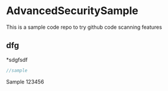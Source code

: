 # AdvancedSecuritySample
This is a sample code repo to try github code scanning features 

## dfg
*sdgfsdf
~~~ csharp
//sample 
~~~

Sample 123456